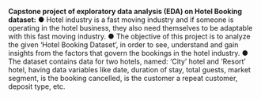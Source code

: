 **Capstone project of exploratory data analysis (EDA) on Hotel Booking dataset:**
● Hotel industry is a fast moving industry and if someone is operating in the hotel business, they also
need themselves to be adaptable with this fast moving industry.
● The objective of this project is to analyze the given ‘Hotel Booking Dataset’, in order to see,
understand and gain insights from the factors that govern the bookings in the hotel industry.
● The dataset contains data for two hotels, named: ‘City’ hotel and ‘Resort’ hotel, having data variables
like date, duration of stay, total guests, market segment, is the booking cancelled, is the customer a
repeat customer, deposit type, etc.
